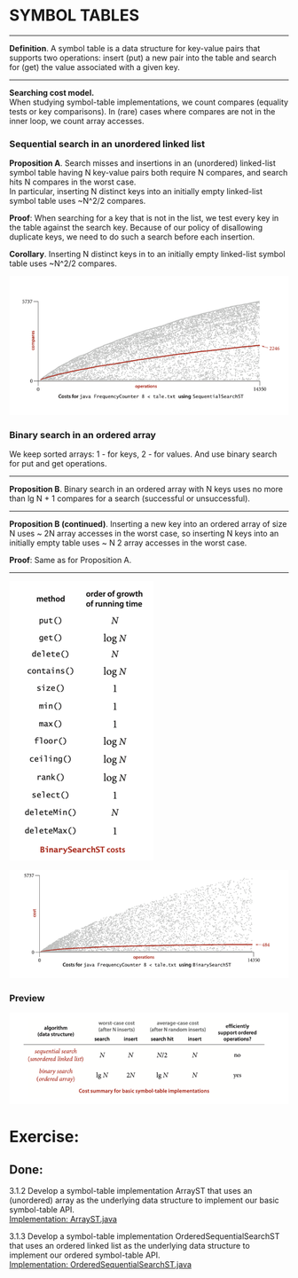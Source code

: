 # SYMBOL TABLES

___
**Definition**. A symbol table is a data structure for key-value pairs
that supports two operations: insert (put) a new pair into the table and
search for (get) the value associated with a given key.
***

**Searching cost model.**  
When studying symbol-table implementations, we count compares (equality
tests or key comparisons). In (rare) cases where compares are not in the
inner loop, we count array accesses.

### Sequential search in an unordered linked list

**Proposition A**. Search misses and insertions in an (unordered) linked-list
symbol table having N key-value pairs both require N compares, and search
hits N compares in the worst case.   
In particular, inserting N distinct keys into an initially empty linked-list
symbol table uses ~N^2/2 compares.

**Proof**: When searching for a key that is not in the list, we test every
key in the table against the search key. Because of our policy of disallowing
duplicate keys, we need to do such a search before each insertion.

**Corollary**. Inserting N distinct keys in to an initially empty linked-list
symbol table uses ~N^2/2 compares.

![img.png](../../resources/SSST_average_compares.png)

### Binary search in an ordered array

We keep sorted arrays: 1 - for keys, 2 - for values. And use binary search for
put and get operations.

***
**Proposition B**. Binary search in an ordered array with N keys uses no more
than lg N + 1 compares for a search (successful or unsuccessful).
___
**Proposition B (continued)**. Inserting a new key into an ordered array of
size N uses ~ 2N array accesses in the worst case, so inserting N keys into
an initially empty table uses ~ N 2 array accesses in the worst case.

**Proof**: Same as for Proposition A.
***

![img.png](../../resources/BinarySearchSTCost.png)

![img.png](../../resources/BSST_average_compares.png)

### Preview

![img.png](../../resources/summary_for_elementary_ST.png)

# Exercise:

## Done:

3.1.2 Develop a symbol-table implementation ArrayST that uses an (unordered) array as the
underlying data structure to implement our basic symbol-table API.  
[Implementation: ArrayST.java](./exercises/ArrayST.java)

3.1.3 Develop a symbol-table implementation OrderedSequentialSearchST that uses an ordered linked
list as the underlying data structure to implement our ordered symbol-table API.  
[Implementation: OrderedSequentialSearchST.java](./exercises/OrderedSequentialSearchST.java)

